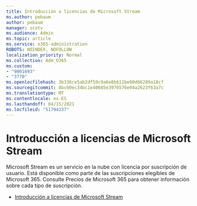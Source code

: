 ```yaml
---
title: Introducción a licencias de Microsoft Stream
ms.author: pebaum
author: pebaum
manager: scotv
ms.audience: Admin
ms.topic: article
ms.service: o365-administration
ROBOTS: NOINDEX, NOFOLLOW
localization_priority: Normal
ms.collection: Adm_O365
ms.custom:
- "9001693"
- "3770"
ms.openlocfilehash: 3b336ce5ab2df59c9a6e8b611be80d66289a18cf
ms.sourcegitcommit: 8bc60ec34bc1e40685e3976576e04a2623f63a7c
ms.translationtype: MT
ms.contentlocale: es-ES
ms.lasthandoff: 04/15/2021
ms.locfileid: "51794237"
---
```

# <a name="microsoft-stream-licensing-overview"></a>Introducción a licencias de Microsoft Stream

Microsoft Stream es un servicio en la nube con licencia por suscripción de usuario. Está disponible como parte de las suscripciones elegibles de Microsoft 365. Consulte Precios de Microsoft 365 para obtener información sobre cada tipo de suscripción.

- [Introducción a licencias de Microsoft Stream](https://docs.microsoft.com/stream/license-overview)
